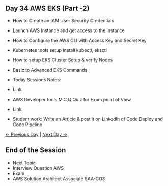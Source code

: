 ## Day 34 AWS EKS (Part -2)

 - How to Create an IAM User Security Credentials
 - Launch AWS Instance and get access to the instance
 - How to Configure the AWS CLI with Access Key and Secret Key
 - Kubernetes tools setup Install kubectl, eksctl
 - How to setup EKS Cluster Setup & verify Nodes
 - Basic to Advanced EKS Commands

 
  - Today Sessions Notes:
  - Link
  - AWS Developer tools M.C.Q Quiz for Exam point of View
  - Link

  - Student work: Write an Article & post it on LinkedIn of Code Deploy and Code Pipeline

 [← Previous Day](../day33/README.md) | [Next Day →](../day35/README.md)


 ## End of the Session 
 - Next Topic
 - Interview Question AWS
 - Exam
 - AWS Solution Architect Associate SAA-CO3
